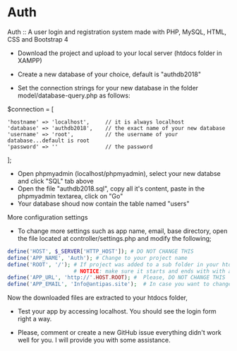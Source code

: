 # Auth
Auth :: A user login and registration system made with PHP, MySQL, HTML, CSS and Bootstrap 4

- Download the project and upload to your local server (htdocs folder in XAMPP)
- Create a new database of your choice, default is "authdb2018"

- Set the connection strings for your new database in the folder model/database-query.php as follows:

$connection = [

	'hostname' => 'localhost',     // it is always localhost
	'database' => 'authdb2018',    // the exact name of your new database
	'username' => 'root',          // the username of your database...default is root
	'password' => ''               // the password
];

- Open phpmyadmin (localhost/phpmyadmin), select your new databse and click "SQL" tab above
- Open the file "authdb2018.sql", copy all it's content, paste in the phpmyadmin textarea, click on "Go"
- Your database shoud now contain the table named "users"



More configuration settings

- To change more settings such as app name, email, base directory, open the file located at controller/settings.php
and modify the following;

```php
define('HOST', $_SERVER['HTTP_HOST']); # DO NOT CHANGE THIS
define('APP_NAME', 'Auth'); # Change to your project name
define('ROOT', '/'); # If project was added to a sub folder in your htdocs, change this to that sub folder where you have installed the project e.g /my-application/ 
					 # NOTICE: make sure it starts and ends with with a / 
define('APP_URL', 'http://'.HOST.ROOT); #  Please, DO NOT CHANGE THIS
define('APP_EMAIL', 'Info@antipas.site');  # In case you want to change this, make sure you change it to a valid email address

```

Now the downloaded files are extracted to your htdocs folder,

- Test your app by accessing localhost. You should see the login form right a way.

- Please, comment or create a new GitHub issue everything didn't work well for you. I will provide you with some assistance.



